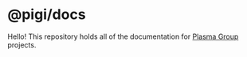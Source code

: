 # @pigi/docs
Hello! This repository holds all of the documentation for [Plasma Group](https://plasma.group/) projects.
